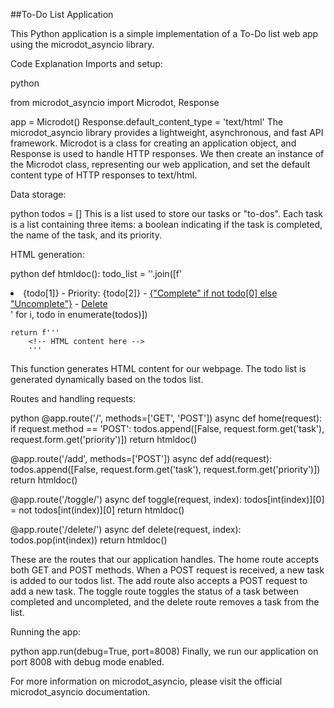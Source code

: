 ##To-Do List Application

This Python application is a simple implementation of a To-Do list web app using the microdot_asyncio library.

Code Explanation
Imports and setup:

python

from microdot_asyncio import Microdot, Response

app = Microdot()
Response.default_content_type = 'text/html'
The microdot_asyncio library provides a lightweight, asynchronous, and fast API framework. Microdot is a class for creating an application object, and Response is used to handle HTTP responses. We then create an instance of the Microdot class, representing our web application, and set the default content type of HTTP responses to text/html.

Data storage:

python
todos = []
This is a list used to store our tasks or "to-dos". Each task is a list containing three items: a boolean indicating if the task is completed, the name of the task, and its priority.

HTML generation:

python
def htmldoc():
    todo_list = ''.join([f'<li>{todo[1]} - Priority: {todo[2]} - <a href="/toggle/{i}">{"Complete" if not todo[0] else "Uncomplete"}</a> - <a href="/delete/{i}">Delete</a></li>' for i, todo in enumerate(todos)])

    return f'''
        <!-- HTML content here -->
        '''
This function generates HTML content for our webpage. The todo list is generated dynamically based on the todos list.

Routes and handling requests:

python
@app.route('/', methods=['GET', 'POST'])
async def home(request):
    if request.method == 'POST':
        todos.append([False, request.form.get('task'), request.form.get('priority')])
    return htmldoc()

@app.route('/add', methods=['POST'])
async def add(request):
    todos.append([False, request.form.get('task'), request.form.get('priority')])
    return htmldoc()

@app.route('/toggle/<index>')
async def toggle(request, index):
    todos[int(index)][0] = not todos[int(index)][0]
    return htmldoc()

@app.route('/delete/<index>')
async def delete(request, index):
    todos.pop(int(index))
    return htmldoc()
    
These are the routes that our application handles. The home route accepts both GET and POST methods. When a POST request is received, a new task is added to our todos list. The add route also accepts a POST request to add a new task. The toggle route toggles the status of a task between completed and uncompleted, and the delete route removes a task from the list.

Running the app:

python
app.run(debug=True, port=8008)
Finally, we run our application on port 8008 with debug mode enabled.

For more information on microdot_asyncio, please visit the official microdot_asyncio documentation.

